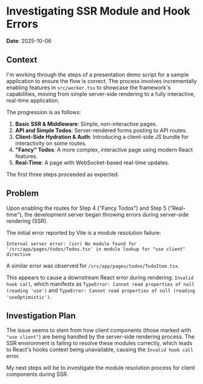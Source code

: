 # Investigating SSR Module and Hook Errors

**Date**: 2025-10-06

## Context

I'm working through the steps of a presentation demo script for a sample application to ensure the flow is correct. The process involves incrementally enabling features in `src/worker.tsx` to showcase the framework's capabilities, moving from simple server-side rendering to a fully interactive, real-time application.

The progression is as follows:
1.  **Basic SSR & Middleware**: Simple, non-interactive pages.
2.  **API and Simple Todos**: Server-rendered forms posting to API routes.
3.  **Client-Side Hydration & Auth**: Introducing a client-side JS bundle for interactivity on some routes.
4.  **"Fancy" Todos**: A more complex, interactive page using modern React features.
5.  **Real-Time**: A page with WebSocket-based real-time updates.

The first three steps proceeded as expected.

## Problem

Upon enabling the routes for Step 4 ("Fancy Todos") and Step 5 ("Real-time"), the development server began throwing errors during server-side rendering (SSR).

The initial error reported by Vite is a module resolution failure:

```
Internal server error: (ssr) No module found for '/src/app/pages/todos/Todos.tsx' in module lookup for "use client" directive
```

A similar error was observed for `/src/app/pages/todos/TodoItem.tsx`.

This appears to cause a downstream React error during rendering: `Invalid hook call`, which manifests as `TypeError: Cannot read properties of null (reading 'use')` and `TypeError: Cannot read properties of null (reading 'useOptimistic')`.

## Investigation Plan

The issue seems to stem from how client components (those marked with `"use client"`) are being handled by the server-side rendering process. The SSR environment is failing to resolve these modules correctly, which leads to React's hooks context being unavailable, causing the `Invalid hook call` error.

My next steps will be to investigate the module resolution process for client components during SSR.
